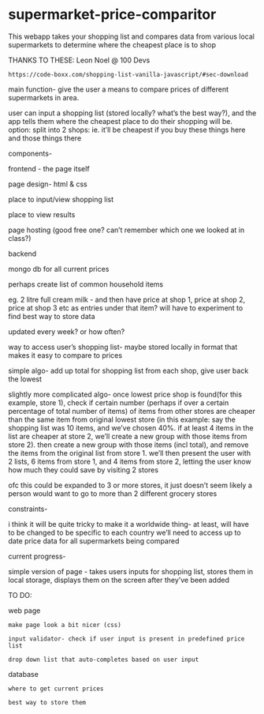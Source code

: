# supermarket-price-comparitor
This webapp takes your shopping list and compares data from various local supermarkets to determine where the cheapest place is to shop

THANKS TO THESE:
    Leon Noel @ 100 Devs
    
    https://code-boxx.com/shopping-list-vanilla-javascript/#sec-download

main function-
give the user a means to compare prices of different supermarkets in area.

user can input a shopping list (stored locally? what’s the best way?), and the app tells them where the cheapest place to do their shopping will be. option: split into 2 shops: ie. it’ll be cheapest if you buy these things here and those things there

components-

frontend - the page itself

page design- html & css

place to input/view shopping list 

place to view results

page hosting (good free one? can’t remember which one we looked at in class?)


backend


mongo db for all current prices

perhaps create list of common household items

eg. 2  litre full cream milk - and then have price at shop 1, price at shop 2, price at shop 3 etc as entries under that item? will have to experiment to find best way to store data

updated every week? or how often?

way to access user’s shopping list- maybe stored locally in format that makes it easy to compare to prices

simple algo- add up total for shopping list from each shop, give user back the lowest

slightly more complicated algo- once lowest price shop is found(for this example, store 1), 
check if certain number (perhaps if over a certain percentage of total number of items) of items from other stores are cheaper than the same item from original lowest store
(in this example: say the shopping list was 10 items, and we’ve chosen 40%. if at least 4 items in the list are cheaper at store 2, we’ll create a new group with those items from store 2). 
then create a new group with those items (incl total), and remove the items from the original list from store 1. 
we’ll then present the user with 2 lists, 6 items from store 1, and 4 items from store 2, letting the user know how much they could save by visiting 2 stores

ofc this could be expanded to 3 or more stores, it just doesn’t seem likely a person would want to go to more than 2 different grocery stores


constraints-

i think it will be quite tricky to make it a worldwide thing- at least, will have to be changed to be specific to each country
we’ll need to access up to date price data for all supermarkets being compared






current progress-

simple version of page - takes users inputs for shopping list, stores them in local storage, displays them on the screen after they’ve been added

TO DO:

web page

    make page look a bit nicer (css)
    
    input validator- check if user input is present in predefined price list
    
    drop down list that auto-completes based on user input

database

    where to get current prices 
    
    best way to store them 




